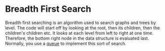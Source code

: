 # Breadth First Search
Breadth first searching is an algorithm used to search graphs and trees by level. The code will start off by looking at the root, then its children, then the children's children etc. It looks at each level from left to right at one time. Therefore, the bottom right node in the data structure is evaluated last. Normally, you use a [queue](https://github.com/aspittel/coding_cheat_sheets/blob/master/data_structures/queue.md) to implement this sort of search. 
